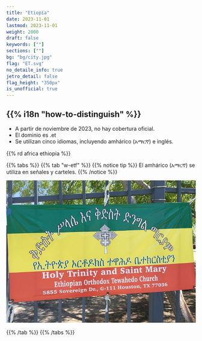 ```yaml
---
title: "Etiopía"
date: 2023-11-01
lastmod: 2023-11-01
weight: 2000
draft: false
keywords: [""]
sections: [""]
bg: "bg/city.jpg"
flag: "ET.svg"
no_detaile_info: true
jetro_detail: false
flag_height: "350px"
is_unofficial: true
---
```


<div class="main-desciption country-description">
    <h2 class="section-title">{{% i18n "how-to-distinguish" %}}</h2>
    <ul class="rule-list">
        <li>A partir de noviembre de 2023, no hay cobertura oficial.</li>
        <li>El dominio es <span class="quiz">.et</span></li>
        <li>Se utilizan cinco idiomas, incluyendo amhárico (አማርኛ) e inglés.</li>
    </ul>
    {{% rd africa ethiopia %}}
</div>

{{% tabs %}}
{{% tab "w-etf" %}}
{{% notice tip %}}
El amhárico (አማርኛ) se utiliza en señales y carteles.
{{% /notice %}}
<div class="googlemap-if no-margin">
<img src="./640px-EthiopianOrthodoxChurchsignHouston.jpg">
</div>

{{% /tab %}}
{{% /tabs %}}
